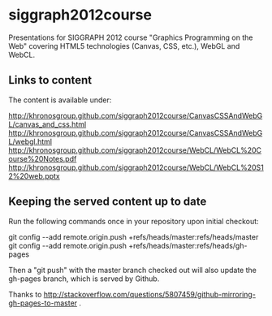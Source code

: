 siggraph2012course
==================

Presentations for SIGGRAPH 2012 course "Graphics Programming on the Web" covering HTML5 technologies (Canvas, CSS, etc.), WebGL and WebCL.

Links to content
----------------

The content is available under:

http://khronosgroup.github.com/siggraph2012course/CanvasCSSAndWebGL/canvas_and_css.html
http://khronosgroup.github.com/siggraph2012course/CanvasCSSAndWebGL/webgl.html
http://khronosgroup.github.com/siggraph2012course/WebCL/WebCL%20Course%20Notes.pdf
http://khronosgroup.github.com/siggraph2012course/WebCL/WebCL%20S12%20web.pptx


Keeping the served content up to date
-------------------------------------

Run the following commands once in your repository upon initial checkout:

git config --add remote.origin.push +refs/heads/master:refs/heads/master
git config --add remote.origin.push +refs/heads/master:refs/heads/gh-pages

Then a "git push" with the master branch checked out will also update the gh-pages branch, which is served by Github.

Thanks to http://stackoverflow.com/questions/5807459/github-mirroring-gh-pages-to-master .
